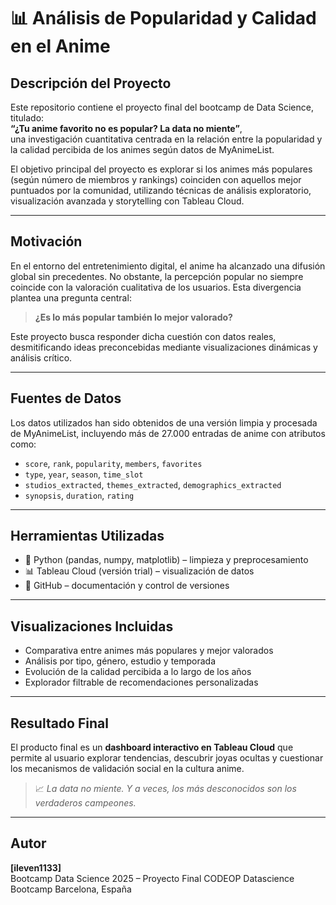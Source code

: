 # 📊 Análisis de Popularidad y Calidad en el Anime

## Descripción del Proyecto

Este repositorio contiene el proyecto final del bootcamp de Data Science, titulado:  
**“¿Tu anime favorito no es popular? La data no miente”**,  
una investigación cuantitativa centrada en la relación entre la popularidad y la calidad percibida de los animes según datos de MyAnimeList.

El objetivo principal del proyecto es explorar si los animes más populares (según número de miembros y rankings) coinciden con aquellos mejor puntuados por la comunidad, utilizando técnicas de análisis exploratorio, visualización avanzada y storytelling con Tableau Cloud.

---

## Motivación

En el entorno del entretenimiento digital, el anime ha alcanzado una difusión global sin precedentes. No obstante, la percepción popular no siempre coincide con la valoración cualitativa de los usuarios. Esta divergencia plantea una pregunta central:

> **¿Es lo más popular también lo mejor valorado?**

Este proyecto busca responder dicha cuestión con datos reales, desmitificando ideas preconcebidas mediante visualizaciones dinámicas y análisis crítico.

---

## Fuentes de Datos

Los datos utilizados han sido obtenidos de una versión limpia y procesada de MyAnimeList, incluyendo más de 27.000 entradas de anime con atributos como:

- `score`, `rank`, `popularity`, `members`, `favorites`
- `type`, `year`, `season`, `time_slot`
- `studios_extracted`, `themes_extracted`, `demographics_extracted`
- `synopsis`, `duration`, `rating`

---

## Herramientas Utilizadas

- 🐍 Python (pandas, numpy, matplotlib) – limpieza y preprocesamiento
- 📊 Tableau Cloud (versión trial) – visualización de datos
- 📁 GitHub – documentación y control de versiones

---

## Visualizaciones Incluidas

- Comparativa entre animes más populares y mejor valorados
- Análisis por tipo, género, estudio y temporada
- Evolución de la calidad percibida a lo largo de los años
- Explorador filtrable de recomendaciones personalizadas

---

## Resultado Final

El producto final es un **dashboard interactivo en Tableau Cloud** que permite al usuario explorar tendencias, descubrir joyas ocultas y cuestionar los mecanismos de validación social en la cultura anime.

> 📈 *La data no miente. Y a veces, los más desconocidos son los verdaderos campeones.*

---

## Autor

**[ileven1133]**  
Bootcamp Data Science 2025 – Proyecto Final
CODEOP Datascience Bootcamp
Barcelona, España

